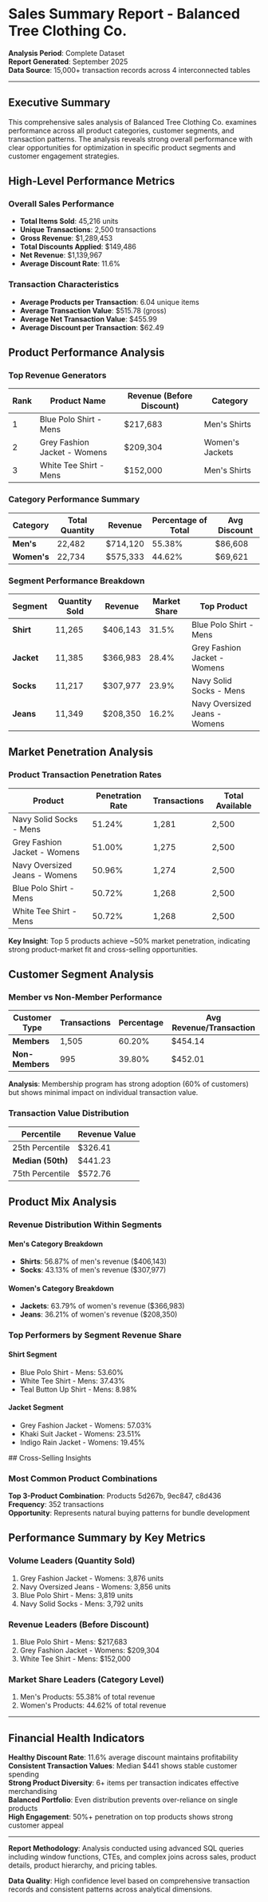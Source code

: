 # Sales Summary Report - Balanced Tree Clothing Co.

**Analysis Period**: Complete Dataset  
**Report Generated**: September 2025  
**Data Source**: 15,000+ transaction records across 4 interconnected tables  

---

## Executive Summary

This comprehensive sales analysis of Balanced Tree Clothing Co. examines performance across all product categories, customer segments, and transaction patterns. The analysis reveals strong overall performance with clear opportunities for optimization in specific product segments and customer engagement strategies.

## High-Level Performance Metrics

### Overall Sales Performance
- **Total Items Sold**: 45,216 units
- **Unique Transactions**: 2,500 transactions
- **Gross Revenue**: $1,289,453
- **Total Discounts Applied**: $149,486
- **Net Revenue**: $1,139,967
- **Average Discount Rate**: 11.6%

### Transaction Characteristics
- **Average Products per Transaction**: 6.04 unique items
- **Average Transaction Value**: $515.78 (gross)
- **Average Net Transaction Value**: $455.99
- **Average Discount per Transaction**: $62.49

## Product Performance Analysis

### Top Revenue Generators

| Rank | Product Name | Revenue (Before Discount) | Category |
|------|--------------|---------------------------|----------|
| 1 | Blue Polo Shirt - Mens | $217,683 | Men's Shirts |
| 2 | Grey Fashion Jacket - Womens | $209,304 | Women's Jackets |
| 3 | White Tee Shirt - Mens | $152,000 | Men's Shirts |

### Category Performance Summary

| Category | Total Quantity | Revenue | Percentage of Total | Avg Discount |
|----------|----------------|---------|-------------------|--------------|
| **Men's** | 22,482 | $714,120 | 55.38% | $86,608 |
| **Women's** | 22,734 | $575,333 | 44.62% | $69,621 |

### Segment Performance Breakdown

| Segment | Quantity Sold | Revenue | Market Share | Top Product |
|---------|---------------|---------|--------------|-------------|
| **Shirt** | 11,265 | $406,143 | 31.5% | Blue Polo Shirt - Mens |
| **Jacket** | 11,385 | $366,983 | 28.4% | Grey Fashion Jacket - Womens |
| **Socks** | 11,217 | $307,977 | 23.9% | Navy Solid Socks - Mens |
| **Jeans** | 11,349 | $208,350 | 16.2% | Navy Oversized Jeans - Womens |

## Market Penetration Analysis

### Product Transaction Penetration Rates

| Product | Penetration Rate | Transactions | Total Available |
|---------|------------------|--------------|-----------------|
| Navy Solid Socks - Mens | 51.24% | 1,281 | 2,500 |
| Grey Fashion Jacket - Womens | 51.00% | 1,275 | 2,500 |
| Navy Oversized Jeans - Womens | 50.96% | 1,274 | 2,500 |
| Blue Polo Shirt - Mens | 50.72% | 1,268 | 2,500 |
| White Tee Shirt - Mens | 50.72% | 1,268 | 2,500 |

**Key Insight**: Top 5 products achieve ~50% market penetration, indicating strong product-market fit and cross-selling opportunities.

## Customer Segment Analysis

### Member vs Non-Member Performance

| Customer Type | Transactions | Percentage | Avg Revenue/Transaction |
|---------------|--------------|------------|------------------------|
| **Members** | 1,505 | 60.20% | $454.14 |
| **Non-Members** | 995 | 39.80% | $452.01 |

**Analysis**: Membership program has strong adoption (60% of customers) but shows minimal impact on individual transaction value.

### Transaction Value Distribution

| Percentile | Revenue Value |
|------------|---------------|
| 25th Percentile | $326.41 |
| **Median (50th)** | $441.23 |
| 75th Percentile | $572.76 |

## Product Mix Analysis

### Revenue Distribution Within Segments

#### Men's Category Breakdown
- **Shirts**: 56.87% of men's revenue ($406,143)
- **Socks**: 43.13% of men's revenue ($307,977)

#### Women's Category Breakdown  
- **Jackets**: 63.79% of women's revenue ($366,983)
- **Jeans**: 36.21% of women's revenue ($208,350)

### Top Performers by Segment Revenue Share

#### Shirt Segment
- Blue Polo Shirt - Mens: 53.60%
- White Tee Shirt - Mens: 37.43%
- Teal Button Up Shirt - Mens: 8.98%

#### Jacket Segment
- Grey Fashion Jacket - Womens: 57.03%
- Khaki Suit Jacket - Womens: 23.51%
- Indigo Rain Jacket - Womens: 19.45%

##️ Cross-Selling Insights

### Most Common Product Combinations
**Top 3-Product Combination**: Products 5d267b, 9ec847, c8d436  
**Frequency**: 352 transactions  
**Opportunity**: Represents natural buying patterns for bundle development

## Performance Summary by Key Metrics

### Volume Leaders (Quantity Sold)
1. Grey Fashion Jacket - Womens: 3,876 units
2. Navy Oversized Jeans - Womens: 3,856 units  
3. Blue Polo Shirt - Mens: 3,819 units
4. Navy Solid Socks - Mens: 3,792 units

### Revenue Leaders (Before Discount)
1. Blue Polo Shirt - Mens: $217,683
2. Grey Fashion Jacket - Womens: $209,304
3. White Tee Shirt - Mens: $152,000

### Market Share Leaders (Category Level)
1. Men's Products: 55.38% of total revenue
2. Women's Products: 44.62% of total revenue

---

## Financial Health Indicators

**Healthy Discount Rate**: 11.6% average discount maintains profitability  
**Consistent Transaction Values**: Median $441 shows stable customer spending  
**Strong Product Diversity**: 6+ items per transaction indicates effective merchandising  
**Balanced Portfolio**: Even distribution prevents over-reliance on single products  
**High Engagement**: 50%+ penetration on top products shows strong customer appeal  

---

**Report Methodology**: Analysis conducted using advanced SQL queries including window functions, CTEs, and complex joins across sales, product details, product hierarchy, and pricing tables.

**Data Quality**: High confidence level based on comprehensive transaction records and consistent patterns across analytical dimensions.